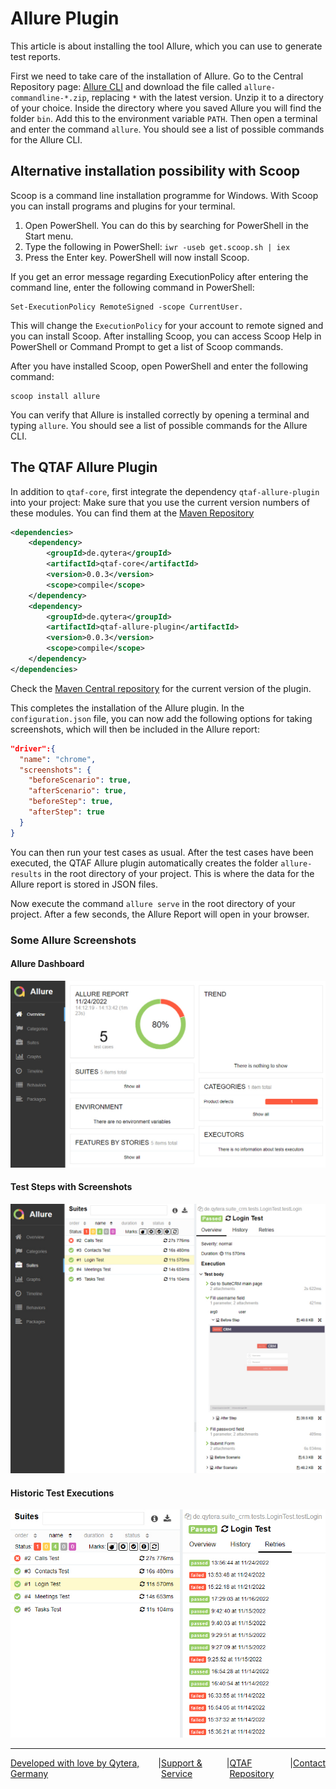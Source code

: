 # Allure Plugin

This article is about installing the tool Allure, which you can use to generate test reports.

First we need to take care of the installation of Allure. Go to the Central Repository page: <a href="https://repo.maven.apache.org/maven2/io/qameta/allure/allure-commandline" target="_blank">Allure CLI</a> and download the file called `allure-commandline-*.zip`, replacing `*` with the latest version. Unzip it to a directory of your choice. Inside the directory where you saved Allure you will find the folder `bin`. Add this to the environment variable `PATH`. Then open a terminal and enter the command `allure`. You should see a list of possible commands for the Allure CLI.

## Alternative installation possibility with Scoop

Scoop is a command line installation programme for Windows. With Scoop you can install programs and plugins for your terminal.

1. Open PowerShell. You can do this by searching for PowerShell in the Start menu.
2. Type the following in PowerShell: `iwr -useb get.scoop.sh | iex`
3. Press the Enter key. PowerShell will now install Scoop.

If you get an error message regarding ExecutionPolicy after entering the command line, enter the following command in PowerShell:

```
Set-ExecutionPolicy RemoteSigned -scope CurrentUser.
```

This will change the `ExecutionPolicy` for your account to remote signed and you can install Scoop. After installing Scoop, you can access Scoop Help in PowerShell or Command Prompt to get a list of Scoop commands.

After you have installed Scoop, open PowerShell and enter the following command:

```
scoop install allure
```

You can verify that Allure is installed correctly by opening a terminal and typing `allure`. You should see a list of possible commands for the Allure CLI.

## The QTAF Allure Plugin

In addition to `qtaf-core`, first integrate the dependency `qtaf-allure-plugin` into your project: Make sure that you use the current version numbers of these modules. You can find them at the <a href="https://mvnrepository.com/artifact/de.qytera" target="_blank">Maven Repository</a>

```xml
<dependencies>
    <dependency>
        <groupId>de.qytera</groupId>
        <artifactId>qtaf-core</artifactId>
        <version>0.0.3</version>
        <scope>compile</scope>
    </dependency>
    <dependency>
        <groupId>de.qytera</groupId>
        <artifactId>qtaf-allure-plugin</artifactId>
        <version>0.0.3</version>
        <scope>compile</scope>
    </dependency>
</dependencies>
```

Check the <a href="https://mvnrepository.com/artifact/de.qytera/qtaf-allure-plugin" target="_blank">Maven Central repository</a> for the current version of the plugin.

This completes the installation of the Allure plugin. In the `configuration.json` file, you can now add the following options for taking screenshots, which will then be included in the Allure report:

```json
"driver":{
  "name": "chrome",
  "screenshots": {
    "beforeScenario": true,
    "afterScenario": true,
    "beforeStep": true,
    "afterStep": true
  }
}
```

You can then run your test cases as usual. After the test cases have been executed, the QTAF Allure plugin automatically creates the folder `allure-results` in the root directory of your project. This is where the data for the Allure report is stored in JSON files.

Now execute the command `allure serve` in the root directory of your project. After a few seconds, the Allure Report will open in your browser.

### Some Allure Screenshots

#### Allure Dashboard

<img src="../../../assets/images/allure/allure_dashboard.jpg" />

#### Test Steps with Screenshots

<img src="../../../assets/images/allure/allure_test_steps.jpg" />

#### Historic Test Executions

<img src="../../../assets/images/allure/allure_history.jpg" />

<hr>
<div style="display: flex; flex-direction: row; justify-content: space-between">
  <a href="https://www.qytera.de" target="_blank">Developed with love by Qytera, Germany</a>
  <span>|</span>
  <a href="https://www.qytera.de/testautomatisierung-workshop" target="_blank">Support & Service</a>
  <span>|</span>
  <a href="https://github.com/Qytera-Gmbh/QTAF" target="_blank">QTAF Repository</a>
  <span>|</span>
  <a href="https://www.qytera.de/kontakt" target="_blank">Contact</a><br>
</div>
